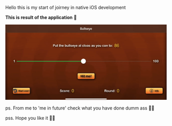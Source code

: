 Hello this is my start of joirney in native iOS development

**This is result of the application** 👻

![result](./result.gif)

ps. From me to 'me in future' check what you have done dumm ass 🤣😁

pss. Hope you like it 🤸‍♂️